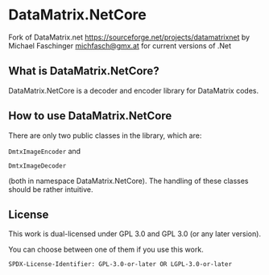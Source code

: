 # DataMatrix.NetCore
Fork of DataMatrix.net https://sourceforge.net/projects/datamatrixnet by Michael Faschinger <michfasch@gmx.at> for current versions of .Net

## What is DataMatrix.NetCore?

DataMatrix.NetCore is a decoder and encoder library for DataMatrix codes.

## How to use DataMatrix.NetCore

There are only two public classes in the library, which are:

`DmtxImageEncoder` and

`DmtxImageDecoder`

(both in namespace DataMatrix.NetCore). The handling of these classes should be
rather intuitive.


## License

This work is dual-licensed under GPL 3.0 and GPL 3.0 (or any later version).

You can choose between one of them if you use this work.

`SPDX-License-Identifier: GPL-3.0-or-later OR LGPL-3.0-or-later`